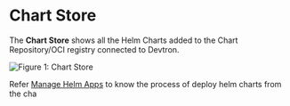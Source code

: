 # Chart Store

The **Chart Store** shows all the Helm Charts added to the Chart Repository/OCI registry connected to Devtron.

![Figure 1: Chart Store](https://devtron-public-asset.s3.us-east-2.amazonaws.com/images/deploy-chart/overview-of-charts/chart-store-main.jpg)

Refer [Manage Helm Apps](../helm-apps.md) to know the process of deploy helm charts from the cha
